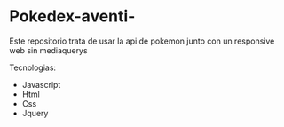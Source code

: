 # Pokedex-aventi-
Este repositorio trata de usar la api de pokemon junto con un responsive web sin mediaquerys

Tecnologias:
* Javascript
* Html 
* Css
* Jquery

